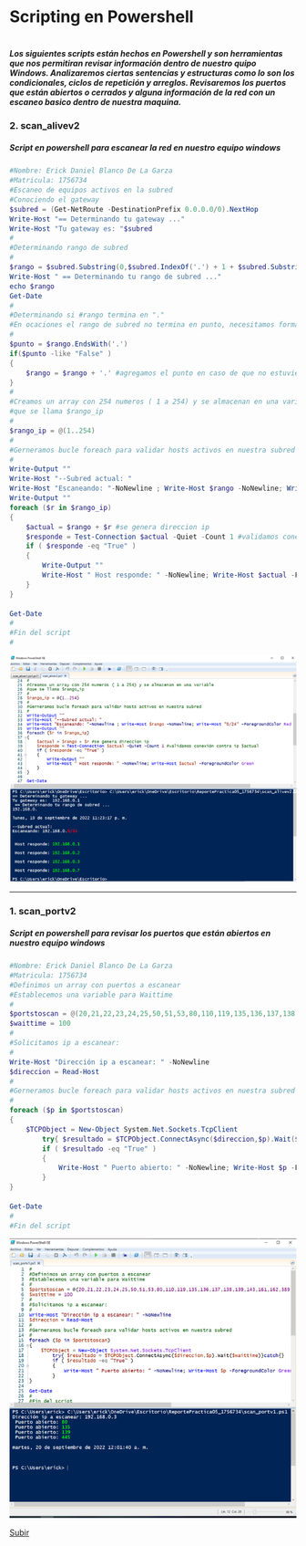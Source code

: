 
# Scripting en Powershell  
#
__*Los siguientes scripts están hechos en Powershell y son herramientas que nos permitiran revisar información dentro de nuestro quipo Windows. Analizaremos ciertas sentencias y estructuras como lo son los condicionales, ciclos de repetición y arreglos. Revisaremos los puertos que están abiertos o cerrados y alguna información de la red con un escaneo basico dentro de nuestra maquina.*__
### 2. scan_alivev2
##### Script en powershell para escanear la red en nuestro equipo windows 
```powershell
#Nombre: Erick Daniel Blanco De La Garza
#Matricula: 1756734
#Escaneo de equipos activos en la subred
#Conociendo el gateway
$subred = (Get-NetRoute -DestinationPrefix 0.0.0.0/0).NextHop
Write-Host "== Determinando tu gateway ..."
Write-Host "Tu gateway es: "$subred
#
#Determinando rango de subred
#
$rango = $subred.Substring(0,$subred.IndexOf('.') + 1 + $subred.Substring($subred.IndexOf('.') + 1).IndexOf('.') +3)
Write-Host " == Determinando tu rango de subred ..."
echo $rango
Get-Date
#
#Determinando si #rango termina en "."
#En ocaciones el rango de subred no termina en punto, necesitamos formarlo
#
$punto = $rango.EndsWith('.')
if($punto -like "False" )
{
    $rango = $rango + '.' #agregamos el punto en caso de que no estuviera
}
#
#Creamos un array con 254 numeros ( 1 a 254) y se almacenan en una variable
#que se llama $rango_ip
#
$rango_ip = @(1..254)
#
#Gerneramos bucle foreach para validar hosts activos en nuestra subred
#
Write-Output ""
Write-Host "--Subred actual: "
Write-Host "Escaneando: "-NoNewline ; Write-Host $rango -NoNewline; Write-Host "0/24" -ForegroundColor Red
Write-Output ""
foreach ($r in $rango_ip)
{
    $actual = $rango + $r #se genera direccion ip
    $responde = Test-Connection $actual -Quiet -Count 1 #validamos conexión contra ip $actual
    if ( $responde -eq "True" )
    {
        Write-Output ""
        Write-Host " Host responde: " -NoNewline; Write-Host $actual -ForegroundColor Green
    }
}

Get-Date
#
#Fin del script
#
```
![scan_alivev2](/FILES/cont/psim.png "scan_alivev2.ps1")

---

### 1. scan_portv2
##### Script en powershell para  revisar los puertos que están abiertos en nuestro equipo windows 
```powershell
#Nombre: Erick Daniel Blanco De La Garza
#Matricula: 1756734
#Definimos un array con puertos a escanear
#Establecemos una variable para Waittime
#
$portstoscan = @(20,21,22,23,24,25,50,51,53,80,110,119,135,136,137,138,139,143,161,162,389,443,445,636,1025,1443,3389,5985,5985,8080,1000)
$waittime = 100
#
#Solicitamos ip a escanear:
#
Write-Host "Dirección ip a escanear: " -NoNewline
$direccion = Read-Host
#
#Gerneramos bucle foreach para validar hosts activos en nuestra subred
#
foreach ($p in $portstoscan)
{
    $TCPObject = New-Object System.Net.Sockets.TcpClient
        try{ $resultado = $TCPObject.ConnectAsync($direccion,$p).Wait($waittime)}catch{}
        if ( $resultado -eq "True" )
        {
            Write-Host " Puerto abierto: " -NoNewline; Write-Host $p -ForegroundColor Green
        }
}

Get-Date
#
#Fin del script
```
![scan_portv2](/FILES/cont/psim1.png "scan_portv2.ps1")

[Subir](#top)